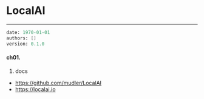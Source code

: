 # LocalAI
---
```meta
date: 1970-01-01
authors: []
version: 0.1.0
```


#### ch01. 
1. docs
- https://github.com/mudler/LocalAI
- https://localai.io
